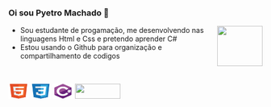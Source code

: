 ### Oi sou Pyetro Machado 🎸
<div>
  <img align="right"  height="80" width="90" src="https://media.tenor.com/tGQh6a0F8AMAAAAi/bocchi-the-rock.gif"
</div>

- Sou estudante de progamação, me desenvolvendo nas linguagens Html e Css e pretendo aprender C# 
- Estou usando o Github para organização e compartilhamento de codigos
##
<div style="display: inline_block"><br>
<img align="center" alt="Rafa-HTML" height="30" width="40" src="https://raw.githubusercontent.com/devicons/devicon/master/icons/html5/html5-original.svg">
<img align="center" alt="Rafa-CSS" height="30" width="40" src="https://raw.githubusercontent.com/devicons/devicon/master/icons/css3/css3-original.svg">
 <img align="center" alt="Rafa-Csharp" height="30" width="40" src="https://raw.githubusercontent.com/devicons/devicon/master/icons/csharp/csharp-original.svg">
<a href="https://scratch.mit.edu/users/PyetroMachado/" target="_blank"><img align="center" height="30" width="90" src="https://img.shields.io/badge/Scratch-4D97FF?style=for-the-badge&logo=Scratch&logoColor=white" target="_blank"></a> 
</div>
